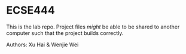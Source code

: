 # ECSE444
This is the lab repo.
Project files *might* be able to be shared to another computer such that the project builds correctly.

Authors: Xu Hai & Wenjie Wei
